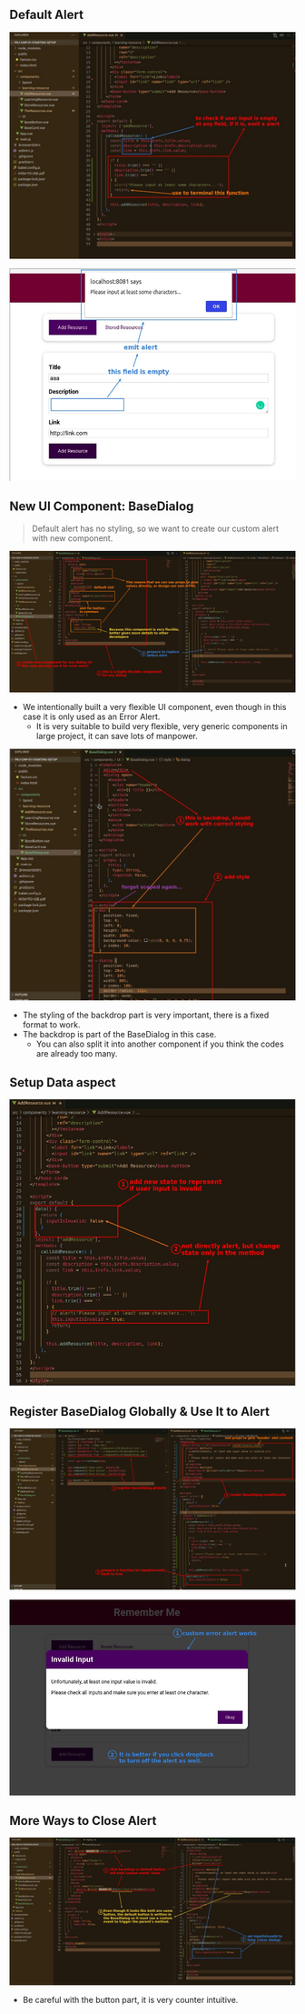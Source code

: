 ## **Default Alert**

![Alt default alert for empty input](pic/01.jpg)

![Alt test](pic/02.jpg)

## **New UI Component: BaseDialog**

> Default alert has no styling, so we want to create our custom alert with new component.

![Alt create BaseDialog component](pic/03.jpg)

- We intentionally built a very flexible UI component, even though in this case it is only used as an Error Alert.
  - It is very suitable to build very flexible, very generic components in large project, it can save lots of manpower.

![Alt backdrop and styling](pic/04.jpg)

- The styling of the backdrop part is very important, there is a fixed format to work.
- The backdrop is part of the BaseDialog in this case.
  - You can also split it into another component if you think the codes are already too many.

## **Setup Data aspect**

![Alt set state and method to change it](pic/05.jpg)

## **Register BaseDialog Globally & Use It to Alert**

![Alt register BaseDialog globally & use BaseDialog](pic/06.jpg)

![Alt test and more demand](pic/07.jpg)

## **More Ways to Close Alert**

![Alt use custom event to trigger parent method](pic/08.jpg)

- Be careful with the button part, it is very counter intuitive.
